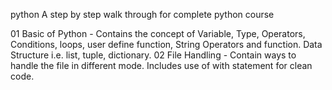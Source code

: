 python
A step by step walk through for complete python course

01 Basic of Python - Contains the concept of Variable, Type, Operators, Conditions, loops, user define function, String Operators and function. Data Structure i.e. list, tuple, dictionary.
02 File Handling - Contain ways to handle the file in different mode. Includes use of with statement for clean code.
